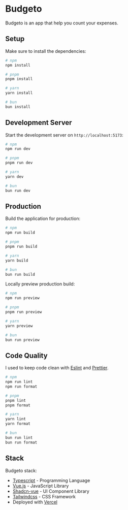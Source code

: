 # Budgeto

Budgeto is an app that help you count your expenses.

## Setup

Make sure to install the dependencies:

```bash
# npm
npm install

# pnpm
pnpm install

# yarn
yarn install

# bun
bun install
```

## Development Server

Start the development server on `http://localhost:5173`:

```bash
# npm
npm run dev

# pnpm
pnpm run dev

# yarn
yarn dev

# bun
bun run dev
```

## Production

Build the application for production:

```bash
# npm
npm run build

# pnpm
pnpm run build

# yarn
yarn build

# bun
bun run build
```

Locally preview production build:

```bash
# npm
npm run preview

# pnpm
pnpm run preview

# yarn
yarn preview

# bun
bun run preview
```

## Code Quality

I used to keep code clean with [Eslint](https://eslint.org/) and [Prettier](https://prettier.io/).

```bash
# npm
npm run lint
npm run format

# pnpm
pnpm lint
pnpm format

# yarn
yarn lint
yarn format

# bun
bun run lint
bun run format
```

## Stack

Budgeto stack:

- [Typescript](https://www.typescriptlang.org/) - Programming Language
- [Vue.js](https://vuejs.org/) - JavaScript Library
- [Shadcn-vue](https://www.shadcn-vue.com/) - UI Component Library
- [Tailwindcss](https://tailwindcss.com/) - CSS Framework
- Deployed with [Vercel](https://vercel.com/)
